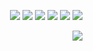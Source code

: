 <p align="right" >
  <a href="https://www.npmjs.com/package/@otmozorok/wc"><img src="https://img.shields.io/npm/v/@otmozorok/wc.svg?style=flat&label=%40o%2Fwc" /></a>
  <a href="https://www.npmjs.com/package/@otmozorok/preact"><img src="https://img.shields.io/npm/v/@otmozorok/preact.svg?style=flat&label=%40o%2Fpreact" /></a>
  <a href="https://www.npmjs.com/package/@otmozorok/react"><img src="https://img.shields.io/npm/v/@otmozorok/react.svg?style=flat&label=%40o%2Freact" /></a>
  <a href="https://www.npmjs.com/package/@otmozorok/svelte"><img src="https://img.shields.io/npm/v/@otmozorok/svelte.svg?style=flat&label=%40o%2Fsvelte" /></a>
  <a href="https://www.npmjs.com/package/@otmozorok/vue"><img src="https://img.shields.io/npm/v/@otmozorok/vue.svg?style=flat&label=%40o%2Fvue" /></a>
  <a href="https://github.com/otmozorok/ui/blob/main/LICENSE.md"><img src="https://img.shields.io/badge/license-MIT-blue.svg" /></a>
</p>

<img align="right" src="https://media3.giphy.com/media/v1.Y2lkPTc5MGI3NjExOWRqajk1NWV5YWoyamJjcDVkOW1reDVmN3RsMzRrMmRhMDZpN242dSZlcD12MV9pbnRlcm5hbF9naWZfYnlfaWQmY3Q9cw/XAxylRMCdpbEWUAvr8/giphy.gif" />
